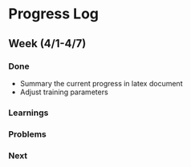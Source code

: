 # Progress Log

## Week (4/1-4/7)

### Done

- Summary the current progress in latex document
- Adjust training parameters

### Learnings

### Problems

### Next

